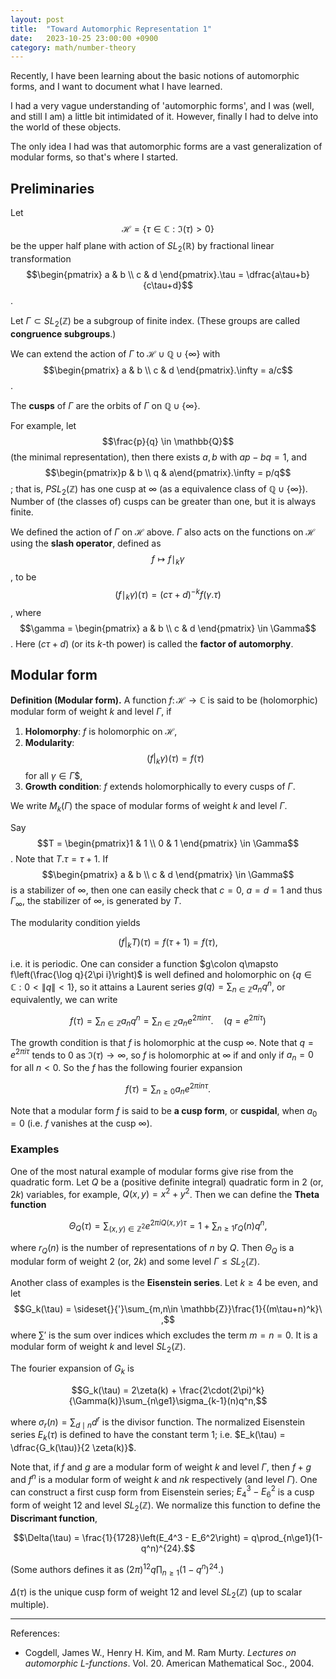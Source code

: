 ```yaml
---
layout: post
title:  "Toward Automorphic Representation 1"
date:   2023-10-25 23:00:00 +0900
category: math/number-theory
---
```


Recently, I have been learning about the basic notions of automorphic forms, and I want to document what I have learned.

I had a very vague understanding of 'automorphic forms', and I was (well, and still I am) a little bit intimidated of it. However, finally I had to delve into the world of these objects. 

The only idea I had was that automorphic forms are a vast generalization of modular forms, so that's where I started.

## Preliminaries
Let $$\mathcal{H} = \{\tau \in \mathbb{C} : \Im(\tau) > 0\}$$ be the upper half plane with action of $SL_2(\mathbb{R})$ by fractional linear transformation $$\begin{pmatrix} a & b \\ c & d \end{pmatrix}.\tau = \dfrac{a\tau+b}{c\tau+d}$$. 

Let $\Gamma \subset SL_2(\mathbb{Z})$ be a subgroup of finite index. (These groups are called **congruence subgroups**.) 

We can extend the action of $\Gamma$ to $\mathcal{H} \cup \mathbb{Q} \cup \{\infty\}$ with $$\begin{pmatrix} a & b \\ c & d \end{pmatrix}.\infty = a/c$$.

The **cusps** of $\Gamma$ are the orbits of $\Gamma$ on $\mathbb{Q}\cup \{\infty\}$. 

For example, let $$\frac{p}{q} \in \mathbb{Q}$$ (the minimal representation), then there exists $a, b$ with $ap-bq =1$, and $$\begin{pmatrix}p & b \\ q & a\end{pmatrix}.\infty = p/q$$; that is, $PSL_2(\mathbb{Z})$ has one cusp at $\infty$ (as a equivalence class of $\mathbb{Q}\cup \{\infty\}$). Number of (the classes of) cusps can be greater than one, but it is always finite.

We defined the action of $\Gamma$ on $\mathcal{H}$ above. $\Gamma$ also acts on the functions on $\mathcal{H}$ using the **slash operator**, defined as $$f\mapsto f\mid_k\gamma$$, to be $$(f\mid_k \gamma)(\tau) = (c\tau+d)^{-k}f(\gamma.\tau)$$, where $$\gamma = \begin{pmatrix} a & b \\ c & d \end{pmatrix} \in \Gamma$$. Here $(c\tau+d)$ (or its $k$-th power) is called the **factor of automorphy**.

## Modular form
**Definition (Modular form).** 
A function $f\colon \mathcal{H}\to \mathbb{C}$ is said to be (holomorphic) modular form of weight $k$ and level $\Gamma$, if
1. **Holomorphy**:
    $f$ is holomorphic on $\mathcal{H}$, 
2. **Modularity**:
    $$(f|_k\gamma)(\tau) = f(\tau)$$ for all $\gamma \in \Gamma$$,
3. **Growth condition**:
    $f$ extends holomorphically to every cusps of $\Gamma$.

We write $M_k(\Gamma)$ the space of modular forms of weight $k$ and level $\Gamma$.

Say $$T = \begin{pmatrix}1 & 1 \\ 0 & 1 \end{pmatrix} \in \Gamma$$. Note that $T.\tau = \tau+1$. If $$\begin{pmatrix} a & b \\ c & d \end{pmatrix} \in \Gamma$$ is a stabilizer of $\infty$, then one can easily check that $c=0$, $a=d=1$ and thus $\Gamma_\infty$, the stabilizer of $\infty$, is generated by $T$.

The modularity condition yields 

$$(f|_k T)(\tau) = f(\tau+1) = f(\tau),$$

i.e. it is periodic. One can consider a function $g\colon q\mapsto f\left(\frac{\log q}{2\pi i}\right)$ is well defined and holomorphic on $\{q \in \mathbb{C} : 0<\|q\|<1\}$, so it attains a Laurent series $g(q) = \sum_{n \in \mathbb Z}a_n q^n$, or equivalently, we can write 

$$f(\tau) = \sum_{n\in \mathbb{Z}} a_n q^n = \sum_{n\in \mathbb{Z}} a_n e^{2\pi i n \tau}.\quad (q = e^{2\pi i \tau})$$ 

The growth condition is that $f$ is holomorphic at the cusp $\infty$. Note that $q=e^{2\pi i \tau}$ tends to $0$ as $\Im(\tau) \to \infty$, so $f$ is holomorphic at $\infty$ if and only if $a_n = 0$ for all $n<0$. So the $f$ has the following fourier expansion 

$$f(\tau) =  \sum_{n\ge0} a_n e^{2\pi i n \tau}.$$ 

Note that a modular form $f$ is said to be **a cusp form**, or **cuspidal**, when $a_0=0$ (i.e. $f$ vanishes at the cusp $\infty$).

### Examples
One of the most natural example of modular forms give rise from the quadratic form. Let $Q$ be a (positive definite integral) quadratic form in $2$ (or, $2k$) variables, for example, $Q(x,y) = x^2+y^2$. Then we can define the **Theta function** 

$$\Theta_Q(\tau) = \sum_{(x,y)\in \mathbb{Z}^2} e^{2\pi i Q(x,y)\tau} = 1 +\sum_{n\ge1} r_Q(n) q^n,$$

where $r_Q(n)$ is the number of representations of $n$ by $Q$. Then $\Theta_Q$ is a modular form of weight $2$ (or, $2k$) and some level $\Gamma \leq SL_2(\mathbb{Z})$.

Another class of examples is the **Eisenstein series**. Let $k\ge4$ be even, and let $$G_k(\tau) = \sideset{}{'}\sum_{m,n\in \mathbb{Z}}\frac{1}{(m\tau+n)^k}\ ,$$ where $\sum'$ is the sum over indices which excludes the term $m=n=0$. It is a modular form of weight $k$ and level $SL_2(\mathbb{Z})$.

The fourier expansion of $G_k$ is 

$$G_k(\tau) = 2\zeta(k) + \frac{2\cdot(2\pi)^k}{\Gamma(k)}\sum_{n\ge1}\sigma_{k-1}(n)q^n,$$

where $\sigma_{r}(n) = \sum_{d\mid n}d^{r}$ is the divisor function. The normalized Eisenstein series $E_k(\tau)$ is defined to have the constant term $1$; i.e. $E_k(\tau) = \dfrac{G_k(\tau)}{2 \zeta(k)}$. 

Note that, if $f$ and $g$ are a modular form of weight $k$ and level $\Gamma$, then $f+g$ and $f^n$ is a modular form of weight $k$ and $nk$ respectively (and level $\Gamma$). One can construct a first cusp form from Eisenstein series; $E_4^3 - E_6^2$ is a cusp form of weight $12$ and level $SL_2(\mathbb{Z})$. We normalize this function to define the **Discrimant function**,

$$\Delta(\tau) = \frac{1}{1728}\left(E_4^3 - E_6^2\right) = q\prod_{n\ge1}(1-q^n)^{24}.$$

(Some authors defines it as $(2\pi)^{12}q\prod_{n\ge1}(1-q^n)^{24}$.)

$\Delta(\tau)$ is the unique cusp form of weight $12$ and level $SL_2(\mathbb{Z})$ (up to scalar multiple).

---
References:
- Cogdell, James W., Henry H. Kim, and M. Ram Murty. *Lectures on automorphic $L$-functions*. Vol. 20. American Mathematical Soc., 2004.